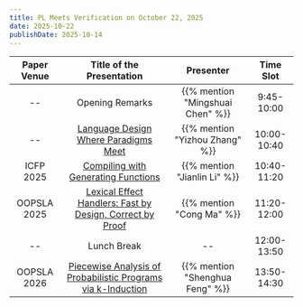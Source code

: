 ```yaml
---
title: PL Meets Verification on October 22, 2025
date: 2025-10-22
publishDate: 2025-10-14
---
```



| Paper Venue |                                    Title of the Presentation                                    |            Presenter             |  Time Slot  |
| :---------: | :---------------------------------------------------------------------------------------------: | :------------------------------: | :---------: |
|     --      |                                         Opening Remarks                                         | {{% mention "Mingshuai Chen" %}} | 9:45-10:00  |
|     --      |             [Language Design Where Paradigms Meet](/seminar/25-10-22/yizhouzhang/)              |  {{% mention "Yizhou Zhang" %}}  | 10:00-10:40 |
|  ICFP 2025  |               [Compiling with Generating Functions](/seminar/25-10-22/jianlinli/)               |   {{% mention "Jianlin Li" %}}   | 10:40-11:20 |
| OOPSLA 2025 |     [Lexical Effect Handlers: Fast by Design, Correct by Proof](/seminar/25-10-22/congma/)      |    {{% mention "Cong Ma" %}}     | 11:20-12:00 |
|     --      |                                           Lunch Break                                           |                --                | 12:00-13:50 |
| OOPSLA 2026 | [Piecewise Analysis of Probabilistic Programs via k-Induction](/seminar/25-10-22/shenghuafeng/) | {{% mention "Shenghua Feng" %}}  | 13:50-14:30 |

<!--more-->
